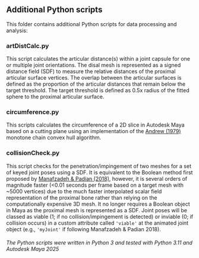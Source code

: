 ## Additional Python scripts
This folder contains additional Python scripts for data processing and analysis: 
### artDistCalc.py
This script calculates the articular distance(s) within a joint capsule for one or multiple joint orientations. The disal mesh is represented as a signed distance field (SDF) to measure the relative distances of the proximal articular surface vertices. The overlap between the articular surfaces is defined as the proportion of the articular distances that remain below the target threshold. The target threshold is defined as 0.5x radius of the fitted sphere to the proximal articular surface.
### circumference.py
This scripts calculates the circumference of a 2D slice in Autodesk Maya based on a cutting plane using an implementation of the [Andrew (1979)](doi.org/10.1016/0020-0190(79)90072-3) monotone chain convex hull algorithm.
### collisionCheck.py
This script checks for the penetration/impingement of two meshes for a set of keyed joint poses using a SDF. It is equivalent to the Boolean method first proposed by [Manafzadeh & Padian (2018)](doi.org/10.1098/rspb.2018.0727), however, it is several orders of magnitude faster (<0.01 seconds per frame based on a target mesh with ~5000 vertices) due to the much faster interpolated scalar field representation of the proximal bone rather than relying on the computationally expensive 3D mesh. It no longer requires a Boolean object in Maya as the proximal mesh is represented as a SDF. Joint poses will be classed as viable (1; if no collision/impingement is detected) or inviable (0; if collision occurs) in a custom attribute called ``'viable'`` at the animated joint object (e.g., ``'myJoint'`` if following Manafzadeh & Padian 2018).

###### The Python scripts were written in Python 3 and tested with Python 3.11 and Autodesk Maya 2025
